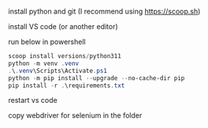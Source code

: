 install python and git (I recommend using https://scoop.sh)

install VS code (or another editor)

run below in powershell

```powershell
scoop install versions/python311
python -m venv .venv
.\.venv\Scripts\Activate.ps1
python -m pip install --upgrade --no-cache-dir pip
pip install -r .\requirements.txt

```

restart vs code

copy webdriver for selenium in the folder